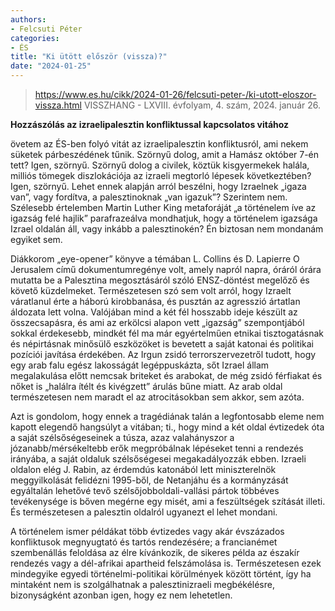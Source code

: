 ```yaml
---
authors:
- Felcsuti Péter
categories:
- ÉS
title: "Ki ütött először (vissza)?"
date: "2024-01-25"
---
```


>https://www.es.hu/cikk/2024-01-26/felcsuti-peter-/ki-utott-eloszor-vissza.html
>VISSZHANG - LXVIII. évfolyam, 4. szám, 2024. január 26.

**Hozzászólás az izraelipalesztin konfliktussal kapcsolatos vitához**

övetem az ÉS-ben folyó vitát az izraelipalesztin konfliktusról, ami nekem süketek párbeszédének tűnik. Szörnyű dolog, amit a Hamász október 7-én tett? Igen, szörnyű. Szörnyű dolog a civilek, köztük kisgyermekek halála, milliós tömegek diszlokációja az izraeli megtorló lépesek következtében? Igen, szörnyű. Lehet ennek alapján arról beszélni, hogy Izraelnek „igaza van”, vagy fordítva, a palesztinoknak „van igazuk”? Szerintem nem. Szélesebb értelemben Martin Luther King metaforáját  „a történelem íve az igazság felé hajlik”  parafrazeálva mondhatjuk, hogy a történelem igazsága Izrael oldalán áll, vagy inkább a palesztinokén? Én biztosan nem mondanám egyiket sem.

Diákkorom „eye-opener” könyve a témában L. Collins és D. Lapierre O Jerusalem című dokumentumregénye volt, amely napról napra, óráról órára mutatta be a Palesztina megosztásáról szóló ENSZ-döntést megelőző és követő küzdelmeket. Természetesen szó sem volt arról, hogy Izraelt váratlanul érte a háború kirobbanása, és pusztán az agresszió ártatlan áldozata lett volna. Valójában mind a két fél hosszabb ideje készült az összecsapásra, és ami az erkölcsi alapon vett „igazság” szempontjából sokkal érdekesebb, mindkét fél ma már egyértelműen etnikai tisztogatásnak és népirtásnak minősülő eszközöket is bevetett a saját katonai és politikai pozíciói javítása érdekében. Az Irgun zsidó terrorszervezetről tudott, hogy egy arab falu egész lakosságát legéppuskázta, sőt Izrael állam megalakulása előtt nemcsak briteket és arabokat, de még zsidó férfiakat és nőket is „halálra ítélt és kivégzett” árulás bűne miatt. Az arab oldal természetesen nem maradt el az atrocitásokban sem akkor, sem azóta.

Azt is gondolom, hogy ennek a tragédiának talán a legfontosabb eleme nem kapott elegendő hangsúlyt a vitában; ti., hogy mind a két oldal évtizedek óta a saját szélsőségeseinek a túsza, azaz valahányszor a józanabb/mérsékeltebb erők megpróbálnak lépéseket tenni a rendezés irányába, a saját oldaluk szélsőségesei megakadályozzák ebben. Izraeli oldalon elég J. Rabin, az érdemdús katonából lett miniszterelnök meggyilkolását felidézni 1995-ből, de Netanjáhu és a kormányzását egyáltalán lehetővé tevő szélsőjobboldali-vallási pártok többéves tevékenysége is bőven megérne egy misét, ami a feszültségek szítását illeti. És természetesen a palesztin oldalról ugyanezt el lehet mondani.

A történelem ismer példákat több évtizedes vagy akár évszázados konfliktusok megnyugtató és tartós rendezésére; a francianémet szembenállás feloldása az élre kívánkozik, de sikeres példa az északír rendezés vagy a dél-afrikai apartheid felszámolása is. Természetesen ezek mindegyike egyedi történelmi-politikai körülmények között történt, így ha mintaként nem is szolgálhatnak a palesztinizraeli megbékélésre, bizonyságként azonban igen, hogy ez nem lehetetlen.
